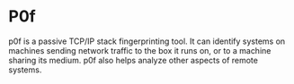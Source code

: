 # P0f

p0f is a passive TCP/IP stack fingerprinting tool. It can identify systems on machines sending network traffic to the box it runs on, or to a machine sharing its medium. p0f also helps analyze other aspects of remote systems.